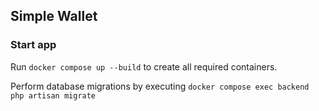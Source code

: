 ## Simple Wallet

### Start app
Run `docker compose up --build` to create all required containers.

Perform database migrations by executing 
`docker compose exec backend php artisan migrate`
